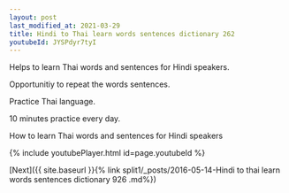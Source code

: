 ```yaml
---
layout: post
last_modified_at: 2021-03-29
title: Hindi to Thai learn words sentences dictionary 262 
youtubeId: JYSPdyr7tyI
---
```

 
 
Helps to learn Thai words and sentences for Hindi speakers.

Opportunitiy to repeat the words sentences. 

Practice Thai language. 
 
10 minutes practice every day. 
 
How to learn Thai words and sentences for Hindi speakers 
 
{% include youtubePlayer.html id=page.youtubeId %}
 
 
[Next]({{ site.baseurl }}{% link  split1/_posts/2016-05-14-Hindi to thai learn words sentences dictionary 926 .md%})
 
